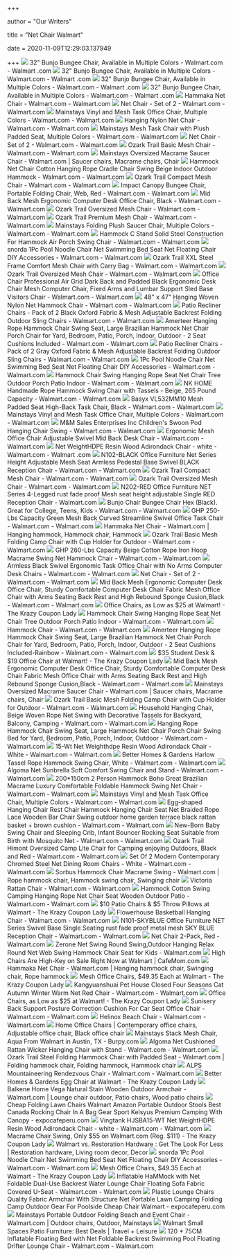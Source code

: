 +++
        
author = "Our Writers"
        
title = "Net Chair Walmart"
        
date = 2020-11-09T12:29:03.137949
        
+++
[ ![](https://i5.walmartimages.com/asr/14facc8a-70fc-4571-bedf-371958f95170_2.be3241edf8f0dd239f1fecf8f2a297dd.jpeg)](https://i5.walmartimages.com/asr/14facc8a-70fc-4571-bedf-371958f95170_2.be3241edf8f0dd239f1fecf8f2a297dd.jpeg) 32" Bunjo Bungee Chair, Available in Multiple Colors - Walmart.com - Walmart .com
[ ![](https://i5.walmartimages.com/asr/85f8045c-b9cc-42e8-a02b-d58275553745_1.4ca9b2c86bd54fe1fd9b639a84e050b9.jpeg)](https://i5.walmartimages.com/asr/85f8045c-b9cc-42e8-a02b-d58275553745_1.4ca9b2c86bd54fe1fd9b639a84e050b9.jpeg) 32" Bunjo Bungee Chair, Available in Multiple Colors - Walmart.com - Walmart .com
[ ![](https://i5.walmartimages.com/asr/6531d8e5-aeb0-4457-8069-ad1736ffcdb8_1.1db959b4e78202fcb7c040fb602bf0dd.jpeg)](https://i5.walmartimages.com/asr/6531d8e5-aeb0-4457-8069-ad1736ffcdb8_1.1db959b4e78202fcb7c040fb602bf0dd.jpeg) 32" Bunjo Bungee Chair, Available in Multiple Colors - Walmart.com - Walmart .com
[ ![](https://i5.walmartimages.com/asr/c012c7bb-7b16-42ed-ab6e-fef1aae6565a_2.3297a8791fed8a62f41e083199373e03.jpeg)](https://i5.walmartimages.com/asr/c012c7bb-7b16-42ed-ab6e-fef1aae6565a_2.3297a8791fed8a62f41e083199373e03.jpeg) 32" Bunjo Bungee Chair, Available in Multiple Colors - Walmart.com - Walmart .com
[ ![](https://i5.walmartimages.com/asr/d7415518-0e52-48df-aae9-183c13e75995_1.dfaa69596c6a71d0b0b6591f2c21873f.jpeg?odnWidth=612&odnHeight=612&odnBg=ffffff)](https://i5.walmartimages.com/asr/d7415518-0e52-48df-aae9-183c13e75995_1.dfaa69596c6a71d0b0b6591f2c21873f.jpeg?odnWidth=612&odnHeight=612&odnBg=ffffff) Hammaka Net Chair - Walmart.com - Walmart.com
[ ![](https://i5.walmartimages.com/asr/24dee696-7394-4660-ae19-67053c2b28e6_1.d9c556afda983ff2125bbd782ceb2d2e.jpeg)](https://i5.walmartimages.com/asr/24dee696-7394-4660-ae19-67053c2b28e6_1.d9c556afda983ff2125bbd782ceb2d2e.jpeg) Net Chair - Set of 2 - Walmart.com - Walmart.com
[ ![](https://i5.walmartimages.com/asr/eaeafd42-1062-4cee-8486-b88d738db64c_1.acd22421b5dd0db1962eeaaadd216a4e.jpeg)](https://i5.walmartimages.com/asr/eaeafd42-1062-4cee-8486-b88d738db64c_1.acd22421b5dd0db1962eeaaadd216a4e.jpeg) Mainstays Vinyl and Mesh Task Office Chair, Multiple Colors - Walmart.com -  Walmart.com
[ ![](https://i5.walmartimages.com/asr/15ca2757-a7de-4d0e-bc3b-36024a08de4c_1.ebbd2c4b37703f57b69d330e11b2bfc8.jpeg?odnWidth=612&odnHeight=612&odnBg=ffffff)](https://i5.walmartimages.com/asr/15ca2757-a7de-4d0e-bc3b-36024a08de4c_1.ebbd2c4b37703f57b69d330e11b2bfc8.jpeg?odnWidth=612&odnHeight=612&odnBg=ffffff) Hanging Nylon Net Chair - Walmart.com - Walmart.com
[ ![](https://i5.walmartimages.com/asr/1281a466-cac2-440f-92bb-67d602abb525_1.1dabca0d0223cff18349bd3240633da7.jpeg)](https://i5.walmartimages.com/asr/1281a466-cac2-440f-92bb-67d602abb525_1.1dabca0d0223cff18349bd3240633da7.jpeg) Mainstays Mesh Task Chair with Plush Padded Seat, Multiple Colors - Walmart.com  - Walmart.com
[ ![](https://i5.walmartimages.com/asr/c1d7b1eb-8011-446f-ad92-ef01d6ce762b_1.9388d28f568a0d194e8d5ba9e2306543.jpeg?odnWidth=612&odnHeight=612&odnBg=ffffff)](https://i5.walmartimages.com/asr/c1d7b1eb-8011-446f-ad92-ef01d6ce762b_1.9388d28f568a0d194e8d5ba9e2306543.jpeg?odnWidth=612&odnHeight=612&odnBg=ffffff) Net Chair - Set of 2 - Walmart.com - Walmart.com
[ ![](https://i5.walmartimages.com/asr/8230730a-3837-4912-8c9a-9f925d58cd49_1.6a6328e266bf8238d20ffd98de81cd92.jpeg?odnWidth=612&odnHeight=612&odnBg=ffffff)](https://i5.walmartimages.com/asr/8230730a-3837-4912-8c9a-9f925d58cd49_1.6a6328e266bf8238d20ffd98de81cd92.jpeg?odnWidth=612&odnHeight=612&odnBg=ffffff) Ozark Trail Basic Mesh Chair - Walmart.com - Walmart.com
[ ![](https://i.pinimg.com/originals/99/80/26/99802675b4a111b1a1d82769adc013b7.png)](https://i.pinimg.com/originals/99/80/26/99802675b4a111b1a1d82769adc013b7.png) Mainstays Oversized Macrame Saucer Chair - Walmart.com | Saucer chairs,  Macrame chairs, Chair
[ ![](https://i5.walmartimages.com/asr/848f2b2e-cfab-41b6-883b-980a68ba20a3_1.a8e8f0148e29cd3f3dda22687b30ce22.jpeg)](https://i5.walmartimages.com/asr/848f2b2e-cfab-41b6-883b-980a68ba20a3_1.a8e8f0148e29cd3f3dda22687b30ce22.jpeg) Hammock Net Chair Cotton Hanging Rope Cradle Chair Swing Beige Indoor  Outdoor Hammock - Walmart.com - Walmart.com
[ ![](https://i5.walmartimages.com/asr/9202e33b-52d6-47be-9f67-73d9d53ee54b_1.bbf1106b57a8869a9b892e2889b64432.jpeg?odnWidth=612&odnHeight=612&odnBg=ffffff)](https://i5.walmartimages.com/asr/9202e33b-52d6-47be-9f67-73d9d53ee54b_1.bbf1106b57a8869a9b892e2889b64432.jpeg?odnWidth=612&odnHeight=612&odnBg=ffffff) Ozark Trail Compact Mesh Chair - Walmart.com - Walmart.com
[ ![](https://i5.walmartimages.com/asr/4e23072e-e5d0-417f-850e-d1dca9a61b5e_1.9970fcb0377b647c06dd948079bfea53.jpeg?odnWidth=612&odnHeight=612&odnBg=ffffff)](https://i5.walmartimages.com/asr/4e23072e-e5d0-417f-850e-d1dca9a61b5e_1.9970fcb0377b647c06dd948079bfea53.jpeg?odnWidth=612&odnHeight=612&odnBg=ffffff) Impact Canopy Bungee Chair, Portable Folding Chair, Web, Red - Walmart.com  - Walmart.com
[ ![](https://i5.walmartimages.com/asr/f4cc8075-9bc6-4db5-949b-a0890cee3f0a_1.acbcbca03599e111d8b0297624902c83.jpeg)](https://i5.walmartimages.com/asr/f4cc8075-9bc6-4db5-949b-a0890cee3f0a_1.acbcbca03599e111d8b0297624902c83.jpeg) Mid Back Mesh Ergonomic Computer Desk Office Chair, Black - Walmart.com -  Walmart.com
[ ![](https://i5.walmartimages.com/asr/b8f85c00-00a8-4f1f-bbec-6d65a7b4aefa_1.270ff853241d44070b27f8c3d85b7506.jpeg?odnWidth=612&odnHeight=612&odnBg=ffffff)](https://i5.walmartimages.com/asr/b8f85c00-00a8-4f1f-bbec-6d65a7b4aefa_1.270ff853241d44070b27f8c3d85b7506.jpeg?odnWidth=612&odnHeight=612&odnBg=ffffff) Ozark Trail Oversized Mesh Chair - Walmart.com - Walmart.com
[ ![](https://i5.walmartimages.com/asr/7f7b8f0a-ff4b-46a6-8ff6-646c475e76b3_1.8b08e941804f68d1448c6619defcb077.jpeg?odnWidth=612&odnHeight=612&odnBg=ffffff)](https://i5.walmartimages.com/asr/7f7b8f0a-ff4b-46a6-8ff6-646c475e76b3_1.8b08e941804f68d1448c6619defcb077.jpeg?odnWidth=612&odnHeight=612&odnBg=ffffff) Ozark Trail Premium Mesh Chair - Walmart.com - Walmart.com
[ ![](https://i5.walmartimages.com/asr/77916373-6c48-4d3b-b9b6-0c5403c03daf_1.2edc6b93bf852c01e6fb1a8a20fd419c.jpeg)](https://i5.walmartimages.com/asr/77916373-6c48-4d3b-b9b6-0c5403c03daf_1.2edc6b93bf852c01e6fb1a8a20fd419c.jpeg) Mainstays Folding Plush Saucer Chair, Multiple Colors - Walmart.com -  Walmart.com
[ ![](https://i5.walmartimages.com/asr/dfcb3e47-706b-4b2d-a495-d65627b0eb94_1.d1feca8501e1fde9301775e94b43fabe.jpeg?odnWidth=612&odnHeight=612&odnBg=ffffff)](https://i5.walmartimages.com/asr/dfcb3e47-706b-4b2d-a495-d65627b0eb94_1.d1feca8501e1fde9301775e94b43fabe.jpeg?odnWidth=612&odnHeight=612&odnBg=ffffff) Hammock C Stand Solid Steel Construction For Hammock Air Porch Swing Chair  - Walmart.com - Walmart.com
[ ![](https://i5.walmartimages.com/asr/af4c52c0-f219-41d8-83ec-11ba6dcc10eb.695e1121bc4c48a05887f306a6e7281f.jpeg?odnWidth=612&odnHeight=612&odnBg=ffffff)](https://i5.walmartimages.com/asr/af4c52c0-f219-41d8-83ec-11ba6dcc10eb.695e1121bc4c48a05887f306a6e7281f.jpeg?odnWidth=612&odnHeight=612&odnBg=ffffff) snorda 1Pc Pool Noodle Chair Net Swimming Bed Seat Net Floating Chair DIY  Accessories - Walmart.com - Walmart.com
[ ![](https://i5.walmartimages.com/asr/23200046-11b5-4ef3-8c71-b15b94bbcc2d_1.1b3c10bc565eecc6ad3e85b4603465fc.jpeg)](https://i5.walmartimages.com/asr/23200046-11b5-4ef3-8c71-b15b94bbcc2d_1.1b3c10bc565eecc6ad3e85b4603465fc.jpeg) Ozark Trail XXL Steel Frame Comfort Mesh Chair with Carry Bag - Walmart.com  - Walmart.com
[ ![](https://i5.walmartimages.com/asr/99172f60-4555-40b9-90cb-b59235ab56a7_1.57391ac50f43398a97299fba4e973b45.jpeg)](https://i5.walmartimages.com/asr/99172f60-4555-40b9-90cb-b59235ab56a7_1.57391ac50f43398a97299fba4e973b45.jpeg) Ozark Trail Oversized Mesh Chair - Walmart.com - Walmart.com
[ ![](https://i5.walmartimages.com/asr/f6ce180f-0404-42d5-8bfd-a398171944d0.c7aff290faaebe5a9d44b7b850436e84.jpeg?odnWidth=612&odnHeight=612&odnBg=ffffff)](https://i5.walmartimages.com/asr/f6ce180f-0404-42d5-8bfd-a398171944d0.c7aff290faaebe5a9d44b7b850436e84.jpeg?odnWidth=612&odnHeight=612&odnBg=ffffff) Office Chair Professional Air Grid Dark Back and Padded Black Ergonomic  Desk Chair Mesh Computer Chair, Fixed Arms and Lumbar Support Sled Base  Visitors Chair - Walmart.com - Walmart.com
[ ![](https://i5.walmartimages.com/asr/ecf377ee-3795-4e4b-823d-39cfa61070a5_1.77654202d778d5abb831950767ac3666.jpeg?odnWidth=612&odnHeight=612&odnBg=ffffff)](https://i5.walmartimages.com/asr/ecf377ee-3795-4e4b-823d-39cfa61070a5_1.77654202d778d5abb831950767ac3666.jpeg?odnWidth=612&odnHeight=612&odnBg=ffffff) 48" x 47" Hanging Woven Nylon Net Hammock Chair - Walmart.com - Walmart.com
[ ![](https://i5.walmartimages.com/asr/137763c0-7693-48f8-b15e-b232b048844d.309a6cb3a1c77cc24f8b082b624e15ac.jpeg?odnWidth=612&odnHeight=612&odnBg=ffffff)](https://i5.walmartimages.com/asr/137763c0-7693-48f8-b15e-b232b048844d.309a6cb3a1c77cc24f8b082b624e15ac.jpeg?odnWidth=612&odnHeight=612&odnBg=ffffff) Patio Recliner Chairs - Pack of 2 Black Oxford Fabric & Mesh Adjustable  Backrest Folding Outdoor Sling Chairs - Walmart.com - Walmart.com
[ ![](https://i5.walmartimages.com/asr/2a31c592-3d00-4901-8ed1-798eff453d0a.7a0e5b06a0dbc1dc957189c9e96ea88b.jpeg?odnWidth=612&odnHeight=612&odnBg=ffffff)](https://i5.walmartimages.com/asr/2a31c592-3d00-4901-8ed1-798eff453d0a.7a0e5b06a0dbc1dc957189c9e96ea88b.jpeg?odnWidth=612&odnHeight=612&odnBg=ffffff) Amerteer Hanging Rope Hammock Chair Swing Seat, Large Brazilian Hammock Net  Chair Porch Chair for Yard, Bedroom, Patio, Porch, Indoor, Outdoor - 2 Seat  Cushions Included - Walmart.com - Walmart.com
[ ![](https://i5.walmartimages.com/asr/ec0b26d8-c921-493a-81f2-7d86902ec7de.5d78276679ff23e5fb2377ea13f22011.jpeg?odnWidth=612&odnHeight=612&odnBg=ffffff)](https://i5.walmartimages.com/asr/ec0b26d8-c921-493a-81f2-7d86902ec7de.5d78276679ff23e5fb2377ea13f22011.jpeg?odnWidth=612&odnHeight=612&odnBg=ffffff) Patio Recliner Chairs - Pack of 2 Gray Oxford Fabric & Mesh Adjustable  Backrest Folding Outdoor Sling Chairs - Walmart.com - Walmart.com
[ ![](https://i5.walmartimages.com/asr/cdb860f2-879a-4068-8c55-978720f8738e_1.1336b1fc1308ffdd2f66f007b6d0a380.jpeg?odnWidth=612&odnHeight=612&odnBg=ffffff)](https://i5.walmartimages.com/asr/cdb860f2-879a-4068-8c55-978720f8738e_1.1336b1fc1308ffdd2f66f007b6d0a380.jpeg?odnWidth=612&odnHeight=612&odnBg=ffffff) 1Pc Pool Noodle Chair Net Swimming Bed Seat Net Floating Chair DIY  Accessories - Walmart.com - Walmart.com
[ ![](https://i5.walmartimages.com/asr/3e489656-9098-436a-81e8-ab962b8182b6.d940bd4100987eb067d57f569d9c9557.jpeg?odnWidth=612&odnHeight=612&odnBg=ffffff)](https://i5.walmartimages.com/asr/3e489656-9098-436a-81e8-ab962b8182b6.d940bd4100987eb067d57f569d9c9557.jpeg?odnWidth=612&odnHeight=612&odnBg=ffffff) Hammock Chair Swing Hanging Rope Seat Net Chair Tree Outdoor Porch Patio  Indoor - Walmart.com - Walmart.com
[ ![](https://i5.walmartimages.com/asr/8b3c17f0-d686-411a-a70e-3701364e4257_1.264af4fd2f7c5a55977875ad8d093bc8.jpeg)](https://i5.walmartimages.com/asr/8b3c17f0-d686-411a-a70e-3701364e4257_1.264af4fd2f7c5a55977875ad8d093bc8.jpeg) NK HOME Handmade Rope Hammock Swing Chair with Tassels - Beige, 265 Pound  Capacity - Walmart.com - Walmart.com
[ ![](https://smedia.webcollage.net/rwvfp/wc/cp/1551118565273_7c647545-54af-46f1-bc37-6346353fec27/module/hon/_cp/products/1390509699973/tab-0b422826-b772-4cd6-8ab4-32984cfdad18/ea8c74f5-4e4a-4ed2-b67d-e852f969456c.tif.web.jpg)](https://smedia.webcollage.net/rwvfp/wc/cp/1551118565273_7c647545-54af-46f1-bc37-6346353fec27/module/hon/_cp/products/1390509699973/tab-0b422826-b772-4cd6-8ab4-32984cfdad18/ea8c74f5-4e4a-4ed2-b67d-e852f969456c.tif.web.jpg) Basyx VL532MM10 Mesh Padded Seat High-Back Task Chair&#44; Black - Walmart.com  - Walmart.com
[ ![](https://i5.walmartimages.com/asr/4f4de963-f940-4145-8de7-b1aa65c78644_1.60f16a7efee7e9edff53b9caf8aef772.jpeg)](https://i5.walmartimages.com/asr/4f4de963-f940-4145-8de7-b1aa65c78644_1.60f16a7efee7e9edff53b9caf8aef772.jpeg) Mainstays Vinyl and Mesh Task Office Chair, Multiple Colors - Walmart.com -  Walmart.com
[ ![](https://i5.walmartimages.com/asr/cf80395a-a06f-4fde-a083-9951eb0e2e39_1.b3de6b4d90a1f0295fbabe2a6a42d3de.jpeg?odnWidth=612&odnHeight=612&odnBg=ffffff)](https://i5.walmartimages.com/asr/cf80395a-a06f-4fde-a083-9951eb0e2e39_1.b3de6b4d90a1f0295fbabe2a6a42d3de.jpeg?odnWidth=612&odnHeight=612&odnBg=ffffff) M&M Sales Enterprises Inc Children's Swoon Pod Hanging Chair Swing - Walmart.com  - Walmart.com
[ ![](https://i5.walmartimages.com/asr/558b9384-cae7-4c31-968c-607f8a6b47bb.e5c17b62d1cd5078e1f1c1c4548f2120.jpeg?odnWidth=612&odnHeight=612&odnBg=ffffff)](https://i5.walmartimages.com/asr/558b9384-cae7-4c31-968c-607f8a6b47bb.e5c17b62d1cd5078e1f1c1c4548f2120.jpeg?odnWidth=612&odnHeight=612&odnBg=ffffff) Ergonomic Mesh Office Chair Adjustable Swivel Mid Back Desk Chair - Walmart.com  - Walmart.com
[ ![](https://i5.walmartimages.com/asr/f08f4ac6-3ddd-48a5-a00a-9d32432327eb.d46d5934abffc9b6f489b24052863ccb.jpeg?odnWidth=612&odnHeight=612&odnBg=ffffff)](https://i5.walmartimages.com/asr/f08f4ac6-3ddd-48a5-a00a-9d32432327eb.d46d5934abffc9b6f489b24052863ccb.jpeg?odnWidth=612&odnHeight=612&odnBg=ffffff) Net WeightHDPE Resin Wood Adirondack Chair - white - Walmart.com - Walmart .com
[ ![](https://i5.walmartimages.com/asr/517123e6-46e7-4c86-a493-c3e9c1787e28_1.d18c5c6d2df90179a9225ddc979acfe5.jpeg?odnWidth=612&odnHeight=612&odnBg=ffffff)](https://i5.walmartimages.com/asr/517123e6-46e7-4c86-a493-c3e9c1787e28_1.d18c5c6d2df90179a9225ddc979acfe5.jpeg?odnWidth=612&odnHeight=612&odnBg=ffffff) N102-BLACK Office Furniture Net Series Height Adjustable Mesh Seat Armless  Pedestal Base Swivel BLACK Reception Chair - Walmart.com - Walmart.com
[ ![](https://i5.walmartimages.com/asr/3334313a-e44a-4a3d-9965-24662c8f57ef_1.8eb5710ebd851970fdcfd945c2666cf2.jpeg?odnWidth=612&odnHeight=612&odnBg=ffffff)](https://i5.walmartimages.com/asr/3334313a-e44a-4a3d-9965-24662c8f57ef_1.8eb5710ebd851970fdcfd945c2666cf2.jpeg?odnWidth=612&odnHeight=612&odnBg=ffffff) Ozark Trail Compact Mesh Chair - Walmart.com - Walmart.com
[ ![](https://i5.walmartimages.com/asr/9fa312ad-d826-46fa-a41c-d5d486b1ef41_1.f9ecfeccedcb311e2c9866d2aa955792.jpeg?odnWidth=612&odnHeight=612&odnBg=ffffff)](https://i5.walmartimages.com/asr/9fa312ad-d826-46fa-a41c-d5d486b1ef41_1.f9ecfeccedcb311e2c9866d2aa955792.jpeg?odnWidth=612&odnHeight=612&odnBg=ffffff) Ozark Trail Oversized Mesh Chair - Walmart.com - Walmart.com
[ ![](https://i5.walmartimages.com/asr/d35a04d2-f972-4435-9a09-ee185949b1be_2.a2af1507806bc7f3202b64c1425ecbd2.jpeg?odnWidth=450&odnHeight=450&odnBg=ffffff)](https://i5.walmartimages.com/asr/d35a04d2-f972-4435-9a09-ee185949b1be_2.a2af1507806bc7f3202b64c1425ecbd2.jpeg?odnWidth=450&odnHeight=450&odnBg=ffffff) N202-RED Office Furniture NET Series 4-Legged rust fade proof Mesh seat  height adjustable Single RED Reception Chair - Walmart.com
[ ![](https://i5.walmartimages.com/asr/b94d70e4-34a3-48ce-bbcc-0edf8761d206_1.9c7ffdd630685a9542c9795f96c24c0a.jpeg?odnWidth=612&odnHeight=612&odnBg=ffffff)](https://i5.walmartimages.com/asr/b94d70e4-34a3-48ce-bbcc-0edf8761d206_1.9c7ffdd630685a9542c9795f96c24c0a.jpeg?odnWidth=612&odnHeight=612&odnBg=ffffff) Bunjo Chair Bungee Chair Hex (Black). Great for College, Teens, Kids -  Walmart.com - Walmart.com
[ ![](https://i5.walmartimages.com/asr/1788ee93-4332-4167-8665-138329035372_1.9c6c2f887532a63241bb8440da496a27.jpeg?odnWidth=612&odnHeight=612&odnBg=ffffff)](https://i5.walmartimages.com/asr/1788ee93-4332-4167-8665-138329035372_1.9c6c2f887532a63241bb8440da496a27.jpeg?odnWidth=612&odnHeight=612&odnBg=ffffff) GHP 250-Lbs Capacity Green Mesh Back Curved Streamline Swivel Office Task  Chair - Walmart.com - Walmart.com
[ ![](https://i.pinimg.com/474x/4c/8a/33/4c8a335320ba4ab010b9e0d86393fe6f.jpg)](https://i.pinimg.com/474x/4c/8a/33/4c8a335320ba4ab010b9e0d86393fe6f.jpg) Hammaka Net Chair - Walmart.com | Hanging hammock, Hammock chair, Hammock
[ ![](https://i5.walmartimages.com/asr/0f289ab0-8e8f-4aea-bda7-2ac6368455dd_1.ed1bfc14e9aa6b4da301fb0c6eb276f8.png?odnWidth=612&odnHeight=612&odnBg=ffffff)](https://i5.walmartimages.com/asr/0f289ab0-8e8f-4aea-bda7-2ac6368455dd_1.ed1bfc14e9aa6b4da301fb0c6eb276f8.png?odnWidth=612&odnHeight=612&odnBg=ffffff) Ozark Trail Basic Mesh Folding Camp Chair with Cup Holder for Outdoor -  Walmart.com - Walmart.com
[ ![](https://i5.walmartimages.com/asr/2646b690-103b-437a-9edf-3926b7926a27_1.55991f14515fd2dd68dc8c69b94c66a8.jpeg?odnWidth=282&odnHeight=282&odnBg=ffffff)](https://i5.walmartimages.com/asr/2646b690-103b-437a-9edf-3926b7926a27_1.55991f14515fd2dd68dc8c69b94c66a8.jpeg?odnWidth=282&odnHeight=282&odnBg=ffffff) GHP 260-Lbs Capacity Beige Cotton Rope Iron Hoop Macrame Swing Net Hammock  Chair - Walmart.com - Walmart.com
[ ![](https://i5.walmartimages.com/asr/ff81bcc7-6476-43c6-9234-015c798fc0bd.f21b2a561e1180c775ff1e8ffb533302.jpeg?odnWidth=612&odnHeight=612&odnBg=ffffff)](https://i5.walmartimages.com/asr/ff81bcc7-6476-43c6-9234-015c798fc0bd.f21b2a561e1180c775ff1e8ffb533302.jpeg?odnWidth=612&odnHeight=612&odnBg=ffffff) Armless Black Swivel Ergonomic Task Office Chair with No Arms Computer Desk  Chairs - Walmart.com - Walmart.com
[ ![](https://i5.walmartimages.com/asr/56ca9584-1a74-476a-9e82-acc604e377f7_1.a209a578b2af85c98c0a1321191825d5.jpeg?odnWidth=282&odnHeight=282&odnBg=ffffff)](https://i5.walmartimages.com/asr/56ca9584-1a74-476a-9e82-acc604e377f7_1.a209a578b2af85c98c0a1321191825d5.jpeg?odnWidth=282&odnHeight=282&odnBg=ffffff) Net Chair - Set of 2 - Walmart.com - Walmart.com
[ ![](https://i5.walmartimages.com/asr/0b8f52ed-8258-4f01-95c2-87d2d8ee3873.c90c499c95b2d133dc258a0547b1c50d.jpeg?odnWidth=612&odnHeight=612&odnBg=ffffff)](https://i5.walmartimages.com/asr/0b8f52ed-8258-4f01-95c2-87d2d8ee3873.c90c499c95b2d133dc258a0547b1c50d.jpeg?odnWidth=612&odnHeight=612&odnBg=ffffff) Mid Back Mesh Ergonomic Computer Desk Office Chair, Sturdy Comfortable  Computer Desk Chair Fabric Mesh Office Chair with Arms Seating Back Rest  and High Rebound Sponge Cusion,Black - Walmart.com - Walmart.com
[ ![](https://prod-cdn-thekrazycouponlady.imgix.net/wp-content/uploads/2020/01/walmart-mainstays-office-chair-010220oo-1578022571.jpg?auto=compress,format&fit=max)](https://prod-cdn-thekrazycouponlady.imgix.net/wp-content/uploads/2020/01/walmart-mainstays-office-chair-010220oo-1578022571.jpg?auto=compress,format&fit=max) Office Chairs, as Low as $25 at Walmart! - The Krazy Coupon Lady
[ ![](https://i5.walmartimages.com/asr/7d042cd9-6023-4346-8580-d4b71e158072_1.887efc672cb0585e566a6ebcb193dde3.jpeg?odnWidth=612&odnHeight=612&odnBg=ffffff)](https://i5.walmartimages.com/asr/7d042cd9-6023-4346-8580-d4b71e158072_1.887efc672cb0585e566a6ebcb193dde3.jpeg?odnWidth=612&odnHeight=612&odnBg=ffffff) Hammock Chair Swing Hanging Rope Seat Net Chair Tree Outdoor Porch Patio  Indoor - Walmart.com - Walmart.com
[ ![](https://i5.walmartimages.com/asr/095158c2-9a42-4b2f-941a-c24f6a49a562.3caf882b84eb13413697ac7ef59ecf60.jpeg?odnWidth=612&odnHeight=612&odnBg=ffffff)](https://i5.walmartimages.com/asr/095158c2-9a42-4b2f-941a-c24f6a49a562.3caf882b84eb13413697ac7ef59ecf60.jpeg?odnWidth=612&odnHeight=612&odnBg=ffffff) Hammock Chair - Walmart.com - Walmart.com
[ ![](https://i5.walmartimages.com/asr/77175bed-7f2f-4a27-a608-8f814ec6895b.09ae4c5775c19201cecb0f488c8c1513.jpeg?odnWidth=612&odnHeight=612&odnBg=ffffff)](https://i5.walmartimages.com/asr/77175bed-7f2f-4a27-a608-8f814ec6895b.09ae4c5775c19201cecb0f488c8c1513.jpeg?odnWidth=612&odnHeight=612&odnBg=ffffff) Amerteer Hanging Rope Hammock Chair Swing Seat, Large Brazilian Hammock Net  Chair Porch Chair for Yard, Bedroom, Patio, Porch, Indoor, Outdoor - 2 Seat  Cushions Included-Rainbow - Walmart.com - Walmart.com
[ ![](https://prod-cdn-thekrazycouponlady.imgix.net/wp-content/uploads/2019/12/walmart-office-chair-120519-1575563490.jpg?auto=compress,format&fit=max)](https://prod-cdn-thekrazycouponlady.imgix.net/wp-content/uploads/2019/12/walmart-office-chair-120519-1575563490.jpg?auto=compress,format&fit=max) $35 Student Desk & $19 Office Chair at Walmart! - The Krazy Coupon Lady
[ ![](https://i5.walmartimages.com/asr/286b4e39-bd19-4f8d-87c6-27c76ef24f86.1213a6651ec8259213c836725a77b672.jpeg?odnWidth=612&odnHeight=612&odnBg=ffffff)](https://i5.walmartimages.com/asr/286b4e39-bd19-4f8d-87c6-27c76ef24f86.1213a6651ec8259213c836725a77b672.jpeg?odnWidth=612&odnHeight=612&odnBg=ffffff) Mid Back Mesh Ergonomic Computer Desk Office Chair, Sturdy Comfortable  Computer Desk Chair Fabric Mesh Office Chair with Arms Seating Back Rest  and High Rebound Sponge Cusion,Black - Walmart.com - Walmart.com
[ ![](https://i.pinimg.com/474x/e2/97/6c/e2976c204a4feccb811c4692cf154453.jpg)](https://i.pinimg.com/474x/e2/97/6c/e2976c204a4feccb811c4692cf154453.jpg) Mainstays Oversized Macrame Saucer Chair - Walmart.com | Saucer chairs,  Macrame chairs, Chair
[ ![](https://i5.walmartimages.com/asr/c452e643-93f2-4808-9bc4-d2a915437f91_1.bb445447dcb001db1bab69ff735f2df9.jpeg)](https://i5.walmartimages.com/asr/c452e643-93f2-4808-9bc4-d2a915437f91_1.bb445447dcb001db1bab69ff735f2df9.jpeg) Ozark Trail Basic Mesh Folding Camp Chair with Cup Holder for Outdoor -  Walmart.com - Walmart.com
[ ![](https://i5.walmartimages.com/asr/99de6801-ce82-4167-9dc2-5c54cfd173e3.2b5caec4260ce79f5faa30fd02ac03a8.jpeg?odnWidth=612&odnHeight=612&odnBg=ffffff)](https://i5.walmartimages.com/asr/99de6801-ce82-4167-9dc2-5c54cfd173e3.2b5caec4260ce79f5faa30fd02ac03a8.jpeg?odnWidth=612&odnHeight=612&odnBg=ffffff) Household Hanging Chair, Beige Woven Rope Net Swing with Decorative Tassels  for Backyard, Balcony, Camping - Walmart.com - Walmart.com
[ ![](https://i5.walmartimages.com/asr/5a1f4d94-ea93-49af-a0ba-8202f865417c.1bb4355e405dd59f15c0887971e94da5.jpeg?odnWidth=612&odnHeight=612&odnBg=ffffff)](https://i5.walmartimages.com/asr/5a1f4d94-ea93-49af-a0ba-8202f865417c.1bb4355e405dd59f15c0887971e94da5.jpeg?odnWidth=612&odnHeight=612&odnBg=ffffff) Hanging Rope Hammock Chair Swing Seat, Large Hammock Net Chair Porch Chair  Swing Bed for Yard, Bedroom, Patio, Porch, Indoor, Outdoor - Walmart.com -  Walmart.com
[ ![](https://i5.walmartimages.com/asr/44caeb22-1c86-404b-b54d-1213d77de4c0.8d362e5141e81a3dbc550d8f03a96716.jpeg?odnWidth=612&odnHeight=612&odnBg=ffffff)](https://i5.walmartimages.com/asr/44caeb22-1c86-404b-b54d-1213d77de4c0.8d362e5141e81a3dbc550d8f03a96716.jpeg?odnWidth=612&odnHeight=612&odnBg=ffffff) 15-Wt Net Weighthdpe Resin Wood Adirondack Chair - White - Walmart.com -  Walmart.com
[ ![](https://i5.walmartimages.com/asr/52b40c3a-7ceb-425b-87e5-5e975bdd8c34_1.812052cc911a1fc7d1b1e4fe162ee1ca.jpeg?odnWidth=612&odnHeight=612&odnBg=ffffff)](https://i5.walmartimages.com/asr/52b40c3a-7ceb-425b-87e5-5e975bdd8c34_1.812052cc911a1fc7d1b1e4fe162ee1ca.jpeg?odnWidth=612&odnHeight=612&odnBg=ffffff) Better Homes & Gardens Harlow Tassel Rope Hammock Swing Chair, White -  Walmart.com - Walmart.com
[ ![](https://i5.walmartimages.com/asr/7af92914-644e-4608-b3e1-cb5dd69a1276.c2d4bcf386b6266b7d65896f9934a958.jpeg?odnWidth=612&odnHeight=612&odnBg=ffffff)](https://i5.walmartimages.com/asr/7af92914-644e-4608-b3e1-cb5dd69a1276.c2d4bcf386b6266b7d65896f9934a958.jpeg?odnWidth=612&odnHeight=612&odnBg=ffffff) Algoma Net Sunbrella Soft Comfort Swing Chair and Stand - Walmart.com -  Walmart.com
[ ![](https://i5.walmartimages.com/asr/382a0d4e-1f7c-4346-b826-f7f74107d8c9.c7bb60d6b9e0f8f4df5ceb91afa736b7.jpeg?odnWidth=612&odnHeight=612&odnBg=ffffff)](https://i5.walmartimages.com/asr/382a0d4e-1f7c-4346-b826-f7f74107d8c9.c7bb60d6b9e0f8f4df5ceb91afa736b7.jpeg?odnWidth=612&odnHeight=612&odnBg=ffffff) 200*150cm 2 Person Hammock Boho Great Brazilian Macrame Luxury Comfortable  Foldable Hammock Swing Net Chair - Walmart.com - Walmart.com
[ ![](https://i5.walmartimages.com/asr/d3100db2-a02a-44e5-829c-b25d19d5fba8.f5be16f5aaee268ad3d2afce22f8b96f.png)](https://i5.walmartimages.com/asr/d3100db2-a02a-44e5-829c-b25d19d5fba8.f5be16f5aaee268ad3d2afce22f8b96f.png) Mainstays Vinyl and Mesh Task Office Chair, Multiple Colors - Walmart.com -  Walmart.com
[ ![](https://i5.walmartimages.com/asr/6ab7dcd2-73dd-4bdc-bd66-3dac27ef9adf.fa2987de84acabcb33536c53b568a221.jpeg?odnWidth=612&odnHeight=612&odnBg=ffffff)](https://i5.walmartimages.com/asr/6ab7dcd2-73dd-4bdc-bd66-3dac27ef9adf.fa2987de84acabcb33536c53b568a221.jpeg?odnWidth=612&odnHeight=612&odnBg=ffffff) Egg-shaped Hanging Chair Rest Chair Hammock Hanging Chair Seat Net Braided  Rope Lace Wooden Bar Chair Swing outdoor home garden terrace black rattan  basket + brown cushion - Walmart.com - Walmart.com
[ ![](https://i5.walmartimages.com/asr/9a3ae3ae-bda7-48dc-ae5e-7dbd144594b3.a7dfeff7d67e73a0d77aed99870c72ca.jpeg?odnWidth=612&odnHeight=612&odnBg=ffffff)](https://i5.walmartimages.com/asr/9a3ae3ae-bda7-48dc-ae5e-7dbd144594b3.a7dfeff7d67e73a0d77aed99870c72ca.jpeg?odnWidth=612&odnHeight=612&odnBg=ffffff) New-Born Baby Swing Chair and Sleeping Crib, Infant Bouncer Rocking Seat  Suitable from Birth with Mosquito Net - Walmart.com - Walmart.com
[ ![](https://i5.walmartimages.com/asr/6f7f40d1-c076-41b1-8aac-dc26b14522a7_2.79d3aadb5a7ffa9f202fe2e3553b75c5.jpeg?odnWidth=612&odnHeight=612&odnBg=ffffff)](https://i5.walmartimages.com/asr/6f7f40d1-c076-41b1-8aac-dc26b14522a7_2.79d3aadb5a7ffa9f202fe2e3553b75c5.jpeg?odnWidth=612&odnHeight=612&odnBg=ffffff) Ozark Trail Himont Oversized Camp Lite Chair for Camping enjoying Outdoors,  Black and Red - Walmart.com - Walmart.com
[ ![](https://i5.walmartimages.com/asr/84e490a3-b5c4-4241-bcd0-6fd46c5973f0_1.031132b8aaca168017bf12d68d67ce17.jpeg?odnWidth=612&odnHeight=612&odnBg=ffffff)](https://i5.walmartimages.com/asr/84e490a3-b5c4-4241-bcd0-6fd46c5973f0_1.031132b8aaca168017bf12d68d67ce17.jpeg?odnWidth=612&odnHeight=612&odnBg=ffffff) Set Of 2 Modern Contemporary Chromed Steel Net Dining Room Chairs - White -  Walmart.com - Walmart.com
[ ![](https://i.pinimg.com/474x/cf/fa/03/cffa030078d4ff02016a90eeaedf5cb3.jpg)](https://i.pinimg.com/474x/cf/fa/03/cffa030078d4ff02016a90eeaedf5cb3.jpg) Sorbus Hammock Chair Macrame Swing - Walmart.com | Rope hammock chair,  Hammock swing chair, Swinging chair
[ ![](https://i5.walmartimages.com/asr/3eb6d078-4a76-4640-afcf-8f633e72f7f9_1.525a4ff11cdab43ee23f99bd564faa57.jpeg?odnWidth=450&odnHeight=450&odnBg=ffffff)](https://i5.walmartimages.com/asr/3eb6d078-4a76-4640-afcf-8f633e72f7f9_1.525a4ff11cdab43ee23f99bd564faa57.jpeg?odnWidth=450&odnHeight=450&odnBg=ffffff) Victoria Rattan Chair - Walmart.com - Walmart.com
[ ![](https://i5.walmartimages.com/asr/e4acb3dd-4554-4dff-ae06-144fb997b9f5_1.b4bf2a2d457bd914e6b48a6ccd64b50b.jpeg?odnWidth=612&odnHeight=612&odnBg=ffffff)](https://i5.walmartimages.com/asr/e4acb3dd-4554-4dff-ae06-144fb997b9f5_1.b4bf2a2d457bd914e6b48a6ccd64b50b.jpeg?odnWidth=612&odnHeight=612&odnBg=ffffff) Hammock Cotton Swing Camping Hanging Rope Net Chair Seat Wooden Outdoor  Patio - Walmart.com - Walmart.com
[ ![](https://prod-cdn-thekrazycouponlady.imgix.net/wp-content/uploads/2020/06/walmart-patio-sling-chair-a-06182078-1592535722-1592535723.jpg?auto=compress,format&fit=max)](https://prod-cdn-thekrazycouponlady.imgix.net/wp-content/uploads/2020/06/walmart-patio-sling-chair-a-06182078-1592535722-1592535723.jpg?auto=compress,format&fit=max) $10 Patio Chairs & $5 Throw Pillows at Walmart - The Krazy Coupon Lady
[ ![](https://i5.walmartimages.com/asr/ee6cdd02-b8ea-4a45-9581-0227a17309f9_1.01e93a1c9f55009eb7fb53d51e091286.jpeg?odnWidth=612&odnHeight=612&odnBg=ffffff)](https://i5.walmartimages.com/asr/ee6cdd02-b8ea-4a45-9581-0227a17309f9_1.01e93a1c9f55009eb7fb53d51e091286.jpeg?odnWidth=612&odnHeight=612&odnBg=ffffff) Flowerhouse Basketball Hanging Chair - Walmart.com - Walmart.com
[ ![](https://i5.walmartimages.com/asr/a8fbeaf9-0bad-4fa9-a3c1-e907f5af339d_1.ee51a4ab79f315a7720eef8bf66c9332.jpeg?odnWidth=282&odnHeight=282&odnBg=ffffff)](https://i5.walmartimages.com/asr/a8fbeaf9-0bad-4fa9-a3c1-e907f5af339d_1.ee51a4ab79f315a7720eef8bf66c9332.jpeg?odnWidth=282&odnHeight=282&odnBg=ffffff) N101-SKYBLUE Office Furniture NET Series Swivel Base Single Seating rust  fade proof metal mesh SKY BLUE Reception Chair - Walmart.com - Walmart.com
[ ![](https://i5.walmartimages.com/asr/868fee26-f5ec-49dc-b6a1-8d0946ccd089_4.6e3bb04e6b4622e399cf6e0886d08cb9.jpeg?odnWidth=282&odnHeight=282&odnBg=ffffff)](https://i5.walmartimages.com/asr/868fee26-f5ec-49dc-b6a1-8d0946ccd089_4.6e3bb04e6b4622e399cf6e0886d08cb9.jpeg?odnWidth=282&odnHeight=282&odnBg=ffffff) Net Chair 2-Pack, Red - Walmart.com
[ ![](https://i5.walmartimages.com/asr/c97f5f66-7da8-4d59-9d71-784d10e4b76d_1.76629efbaec64397909a04b81f4bca8f.jpeg?odnWidth=282&odnHeight=282&odnBg=ffffff)](https://i5.walmartimages.com/asr/c97f5f66-7da8-4d59-9d71-784d10e4b76d_1.76629efbaec64397909a04b81f4bca8f.jpeg?odnWidth=282&odnHeight=282&odnBg=ffffff) Zerone Net Swing Round Swing,Outdoor Hanging Relax Round Net Web Swing  Hammock Chair Seat for Kids - Walmart.com
[ ![](https://images.ctfassets.net/iyiurthvosft/featured-img-of-post-221824/4245f1a5f95dff66588744a490856a9a/featured-img-of-post-221824.jpg?fm=jpg&fl=progressive&q=50&w=1200)](https://images.ctfassets.net/iyiurthvosft/featured-img-of-post-221824/4245f1a5f95dff66588744a490856a9a/featured-img-of-post-221824.jpg?fm=jpg&fl=progressive&q=50&w=1200) High Chairs Are High-Key on Sale Right Now at Walmart | CafeMom.com
[ ![](https://i.pinimg.com/564x/e7/c2/bf/e7c2bf066b067e8a0927065b50450fa7.jpg)](https://i.pinimg.com/564x/e7/c2/bf/e7c2bf066b067e8a0927065b50450fa7.jpg) Hammaka Net Chair - Walmart.com | Hanging hammock chair, Swinging chair,  Rope hammock
[ ![](https://prod-cdn-thekrazycouponlady.imgix.net/wp-content/uploads/2020/10/walmart-smilemart-office-chairs-100820-1602217157-1602217157.jpg?auto=compress,format&fit=max)](https://prod-cdn-thekrazycouponlady.imgix.net/wp-content/uploads/2020/10/walmart-smilemart-office-chairs-100820-1602217157-1602217157.jpg?auto=compress,format&fit=max) Mesh Office Chairs, $49.35 Each at Walmart - The Krazy Coupon Lady
[ ![](https://i5.walmartimages.com/asr/9271b235-7a67-4822-839e-d37b28391c23.426b2c1963a19aa81d33a92502117ac8.jpeg?odnWidth=612&odnHeight=612&odnBg=ffffff)](https://i5.walmartimages.com/asr/9271b235-7a67-4822-839e-d37b28391c23.426b2c1963a19aa81d33a92502117ac8.jpeg?odnWidth=612&odnHeight=612&odnBg=ffffff) Kangyuanshuai Pet House Closed Four Seasons Cat Autumn Winter Warm Net Red  Chair - Walmart.com - Walmart.com
[ ![](https://prod-cdn-thekrazycouponlady.imgix.net/wp-content/uploads/2020/01/walmart-serta-office-chair-010220-1578022578.jpg?auto=compress,format&fit=max)](https://prod-cdn-thekrazycouponlady.imgix.net/wp-content/uploads/2020/01/walmart-serta-office-chair-010220-1578022578.jpg?auto=compress,format&fit=max) Office Chairs, as Low as $25 at Walmart! - The Krazy Coupon Lady
[ ![](https://i5.walmartimages.com/asr/ae2a43b1-acd9-494d-8578-92c6d3dbc658.0ea772b629b6b502101fdae91c9bc2a7.jpeg?odnWidth=612&odnHeight=612&odnBg=ffffff)](https://i5.walmartimages.com/asr/ae2a43b1-acd9-494d-8578-92c6d3dbc658.0ea772b629b6b502101fdae91c9bc2a7.jpeg?odnWidth=612&odnHeight=612&odnBg=ffffff) Sunisery Back Support Posture Correction Cushion For Car Seat Office Chair  - Walmart.com - Walmart.com
[ ![](https://i5.walmartimages.com/asr/44bb3c42-5b36-4be8-a900-16e7b94b7f50_1.aa690f53e70b4970572922d5ecd7c48e.jpeg?odnWidth=612&odnHeight=612&odnBg=ffffff)](https://i5.walmartimages.com/asr/44bb3c42-5b36-4be8-a900-16e7b94b7f50_1.aa690f53e70b4970572922d5ecd7c48e.jpeg?odnWidth=612&odnHeight=612&odnBg=ffffff) Helinox Beach Chair - Walmart.com - Walmart.com
[ ![](https://i.pinimg.com/originals/e3/db/84/e3db8419d5876efd329f6119256e88f6.jpg)](https://i.pinimg.com/originals/e3/db/84/e3db8419d5876efd329f6119256e88f6.jpg) Home Office Chairs | Contemporary office chairs, Adjustable office chair,  Black office chair
[ ![](https://d1fywv0iz2cv2w.cloudfront.net/product-image/v201909/df765d5b3c0edac88c8c2a7b78e541f3.jpeg)](https://d1fywv0iz2cv2w.cloudfront.net/product-image/v201909/df765d5b3c0edac88c8c2a7b78e541f3.jpeg) Mainstays Stack Mesh Chair, Aqua From Walmart in Austin, TX - Burpy.com
[ ![](https://i5.walmartimages.com/asr/064201e7-d4d0-411b-853b-1615b17a3f05.82c2a3f619262add7f0a5da54cf7384b.jpeg?odnWidth=612&odnHeight=612&odnBg=ffffff)](https://i5.walmartimages.com/asr/064201e7-d4d0-411b-853b-1615b17a3f05.82c2a3f619262add7f0a5da54cf7384b.jpeg?odnWidth=612&odnHeight=612&odnBg=ffffff) Algoma Net Cushioned Rattan Wicker Hanging Chair with Stand - Walmart.com -  Walmart.com
[ ![](https://i.pinimg.com/originals/75/41/61/75416190afe37aadb80f00afd7cb62ce.png)](https://i.pinimg.com/originals/75/41/61/75416190afe37aadb80f00afd7cb62ce.png) Ozark Trail Steel Folding Hammock Chair with Padded Seat - Walmart.com |  Folding hammock chair, Folding hammock, Hammock chair
[ ![](https://i5.walmartimages.com/asr/6ab4e82d-c2f7-4936-b876-f8fb56d2d459_1.560c97a1c5188f68e30fa4e9a3bf35b6.jpeg?odnWidth=612&odnHeight=612&odnBg=ffffff)](https://i5.walmartimages.com/asr/6ab4e82d-c2f7-4936-b876-f8fb56d2d459_1.560c97a1c5188f68e30fa4e9a3bf35b6.jpeg?odnWidth=612&odnHeight=612&odnBg=ffffff) ALPS Mountaineering Rendezvous Chair - Walmart.com - Walmart.com
[ ![](https://prod-cdn-thekrazycouponlady.imgix.net/wp-content/uploads/2020/06/walmart-better-homes-gardens-ventura-egg-chair-2020130332072-1591413990-1591413990.jpg?auto=compress,format&fit=max)](https://prod-cdn-thekrazycouponlady.imgix.net/wp-content/uploads/2020/06/walmart-better-homes-gardens-ventura-egg-chair-2020130332072-1591413990-1591413990.jpg?auto=compress,format&fit=max) Better Homes & Gardens Egg Chair at Walmart - The Krazy Coupon Lady
[ ![](https://i.pinimg.com/originals/18/94/d6/1894d6c8c0d760af91318136443ce1fb.png)](https://i.pinimg.com/originals/18/94/d6/1894d6c8c0d760af91318136443ce1fb.png) Balkene Home Vega Natural Stain Wooden Outdoor Armchair - Walmart.com |  Lounge chair outdoor, Patio chairs, Wood patio chairs
[ ![](https://www.expocafeperu.com/w/2020/05/cheap-folding-lawn-chairs-walmart-amazon-portable-outdoor-stools-best-canada-rocking-chair-in-a-bag.jpg)](https://www.expocafeperu.com/w/2020/05/cheap-folding-lawn-chairs-walmart-amazon-portable-outdoor-stools-best-canada-rocking-chair-in-a-bag.jpg) Cheap Folding Lawn Chairs Walmart Amazon Portable Outdoor Stools Best  Canada Rocking Chair In A Bag Gear Sport Kelsyus Premium Camping With  Canopy - expocafeperu.com
[ ![](https://i5.walmartimages.com/asr/3c497607-312c-4c96-afee-787daa3cb852.1fdb9335226766b857bad31685de3395.jpeg?odnWidth=612&odnHeight=612&odnBg=ffffff)](https://i5.walmartimages.com/asr/3c497607-312c-4c96-afee-787daa3cb852.1fdb9335226766b857bad31685de3395.jpeg?odnWidth=612&odnHeight=612&odnBg=ffffff) Vingtank HJSBA15-WT Net WeightHDPE Resin Wood Adirondack Chair - white -  Walmart.com - Walmart.com
[ ![](https://prod-cdn-thekrazycouponlady.imgix.net/wp-content/uploads/2020/04/walmart-macrame-chair-swing-043020i-1588257848-1588257848.jpg?auto=compress,format&fit=max)](https://prod-cdn-thekrazycouponlady.imgix.net/wp-content/uploads/2020/04/walmart-macrame-chair-swing-043020i-1588257848-1588257848.jpg?auto=compress,format&fit=max) Macrame Chair Swing, Only $55 on Walmart.com (Reg. $111) - The Krazy Coupon  Lady
[ ![](https://i.pinimg.com/originals/97/88/65/97886532813f8b9ee9bbf317af78b0ef.jpg)](https://i.pinimg.com/originals/97/88/65/97886532813f8b9ee9bbf317af78b0ef.jpg) Walmart vs. Restoration Hardware : Get The Look For Less | Restoration  hardware, Living room decor, Decor
[ ![](https://i5.walmartimages.com/asr/c1928a25-e0d6-48f6-92de-7b3b31a1fc5e.af8f320d37430d503bbc9d8e43142aa4.jpeg?odnWidth=612&odnHeight=612&odnBg=ffffff)](https://i5.walmartimages.com/asr/c1928a25-e0d6-48f6-92de-7b3b31a1fc5e.af8f320d37430d503bbc9d8e43142aa4.jpeg?odnWidth=612&odnHeight=612&odnBg=ffffff) snorda 1Pc Pool Noodle Chair Net Swimming Bed Seat Net Floating Chair DIY  Accessories - Walmart.com - Walmart.com
[ ![](https://prod-cdn-thekrazycouponlady.imgix.net/wp-content/uploads/2020/10/walmart-smilemart-office-chairs-100820r-1602217152-1602217152.jpg?auto=compress,format&fit=max)](https://prod-cdn-thekrazycouponlady.imgix.net/wp-content/uploads/2020/10/walmart-smilemart-office-chairs-100820r-1602217152-1602217152.jpg?auto=compress,format&fit=max) Mesh Office Chairs, $49.35 Each at Walmart - The Krazy Coupon Lady
[ ![](https://i5.walmartimages.com/asr/ea7f7db8-64f9-4976-9164-6042e752477e.a3f2ed9ccd68d26a7aee764eea96d6d4.jpeg?odnWidth=612&odnHeight=612&odnBg=ffffff)](https://i5.walmartimages.com/asr/ea7f7db8-64f9-4976-9164-6042e752477e.a3f2ed9ccd68d26a7aee764eea96d6d4.jpeg?odnWidth=612&odnHeight=612&odnBg=ffffff) Inflatable HaMMock with Net Foldable Dual-Use Backrest Water Lounge Chair  Floating Sofa Fabric Covered U-Seat - Walmart.com - Walmart.com
[ ![](https://www.expocafeperu.com/w/2020/07/plastic-lounge-chairs-quality-fabric-armchair-with-structure-net-portable-lawn-camping-folding-camp.jpg)](https://www.expocafeperu.com/w/2020/07/plastic-lounge-chairs-quality-fabric-armchair-with-structure-net-portable-lawn-camping-folding-camp.jpg) Plastic Lounge Chairs Quality Fabric Armchair With Structure Net Portable  Lawn Camping Folding Camp Outdoor Gear For Poolside Cheap Chair Walmart -  expocafeperu.com
[ ![](https://i.pinimg.com/474x/44/9c/81/449c81e9a80bec602c1ca3ecd45069dc.jpg)](https://i.pinimg.com/474x/44/9c/81/449c81e9a80bec602c1ca3ecd45069dc.jpg) Mainstays Portable Outdoor Folding Beach and Event Chair - Walmart.com |  Outdoor chairs, Outdoor, Mainstays
[ ![](https://imagesvc.meredithcorp.io/v3/jumpstartpure/image?url=https://cf-images.us-east-1.prod.boltdns.net/v1/static/3281700261001/cec7ebcc-53dd-4196-93cc-b1871b37a6cc/9d78eaa2-eea5-43c1-a63d-2a23267c467b/1280x720/match/image.jpg&w=1280&h=720&q=90&c=cc)](https://imagesvc.meredithcorp.io/v3/jumpstartpure/image?url=https://cf-images.us-east-1.prod.boltdns.net/v1/static/3281700261001/cec7ebcc-53dd-4196-93cc-b1871b37a6cc/9d78eaa2-eea5-43c1-a63d-2a23267c467b/1280x720/match/image.jpg&w=1280&h=720&q=90&c=cc) Walmart Small Spaces Patio Furniture: Best Deals | Travel + Leisure
[ ![](https://i5.walmartimages.com/asr/fdf08f4b-a1d3-4da0-8d4a-c54b9c596212.fcda1ff558a1c1a85b5fdd5842c9a49e.jpeg?odnWidth=612&odnHeight=612&odnBg=ffffff)](https://i5.walmartimages.com/asr/fdf08f4b-a1d3-4da0-8d4a-c54b9c596212.fcda1ff558a1c1a85b5fdd5842c9a49e.jpeg?odnWidth=612&odnHeight=612&odnBg=ffffff) 120 * 75CM Inflatable Floating Bed with Net Foldable Backrest Swimming Pool  Floating Drifter Lounge Chair - Walmart.com - Walmart.com

